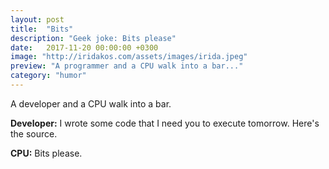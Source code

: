 ```yaml
---
layout: post
title:  "Bits"
description: "Geek joke: Bits please"
date:   2017-11-20 00:00:00 +0300
image: "http://iridakos.com/assets/images/irida.jpeg"
preview: "A programmer and a CPU walk into a bar..."
category: "humor"
---
```


A developer and a CPU walk into a bar.

**Developer:** I wrote some code that I need you to execute tomorrow. Here's the source.

**CPU:** Bits please.

